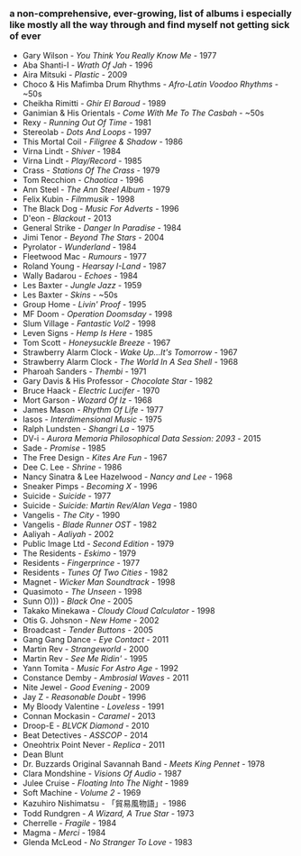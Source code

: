 ### a non-comprehensive, ever-growing, list of albums i especially like mostly all the way through and find myself not getting sick of ever

- Gary Wilson - *You Think You Really Know Me* - 1977
- Aba Shanti-I - *Wrath Of Jah* - 1996
- Aira Mitsuki - *Plastic* - 2009
- Choco & His Mafimba Drum Rhythms - *Afro-Latin Voodoo Rhythms* - ~50s
- Cheikha Rimitti - *Ghir El Baroud* - 1989
- Ganimian & His Orientals - *Come With Me To The Casbah* - ~50s
- Rexy - *Running Out Of Time* - 1981
- Stereolab - *Dots And Loops* - 1997
- This Mortal Coil - *Filigree & Shadow* - 1986
- Virna Lindt - *Shiver* - 1984
- Virna Lindt - *Play/Record* - 1985
- Crass - *Stations Of The Crass* - 1979
- Tom Recchion - *Chaotica* - 1996
- Ann Steel - *The Ann Steel Album* - 1979
- Felix Kubin - *Filmmusik* - 1998
- The Black Dog - *Music For Adverts* - 1996
- D'eon - *Blackout* - 2013
- General Strike - *Danger In Paradise* - 1984
- Jimi Tenor - *Beyond The Stars* - 2004
- Pyrolator - *Wunderland* - 1984
- Fleetwood Mac - *Rumours* - 1977
- Roland Young - *Hearsay I-Land* - 1987
- Wally Badarou - *Echoes* - 1984
- Les Baxter - *Jungle Jazz* - 1959
- Les Baxter - *Skins* - ~50s
- Group Home - *Livin' Proof* - 1995
- MF Doom - *Operation Doomsday* - 1998
- Slum Village - *Fantastic Vol2* - 1998
- Leven Signs - *Hemp Is Here* - 1985
- Tom Scott - *Honeysuckle Breeze* - 1967
- Strawberry Alarm Clock - *Wake Up...It's Tomorrow* - 1967
- Strawberry Alarm Clock - *The World In A Sea Shell* - 1968
- Pharoah Sanders - *Thembi* - 1971
- Gary Davis & His Professor - *Chocolate Star* - 1982
- Bruce Haack - *Electric Lucifer* - 1970
- Mort Garson - *Wozard Of Iz* - 1968
- James Mason - *Rhythm Of Life* - 1977
- Iasos - *Interdimensional Music* - 1975
- Ralph Lundsten - *Shangri La* - 1975
- DV-i - *Aurora Memoria Philosophical Data Session: 2093* - 2015
- Sade - *Promise* - 1985
- The Free Design - *Kites Are Fun* - 1967
- Dee C. Lee - *Shrine* - 1986
- Nancy Sinatra & Lee Hazelwood - *Nancy and Lee* - 1968
- Sneaker Pimps - *Becoming X* - 1996
- Suicide - *Suicide* - 1977
- Suicide - *Suicide: Martin Rev/Alan Vega* - 1980
- Vangelis - *The City* - 1990
- Vangelis - *Blade Runner OST* - 1982
- Aaliyah - *Aaliyah* - 2002
- Public Image Ltd - *Second Edition* - 1979
- The Residents - *Eskimo* - 1979
- Residents - *Fingerprince* - 1977
- Residents - *Tunes Of Two Cities* - 1982
- Magnet - *Wicker Man Soundtrack* - 1998
- Quasimoto - *The Unseen* - 1998
- Sunn O))) - *Black One* - 2005
- Takako Minekawa - *Cloudy Cloud Calculator* - 1998
- Otis G. Johsnon - *New Home* - 2002
- Broadcast - *Tender Buttons* - 2005
- Gang Gang Dance - *Eye Contact* - 2011
- Martin Rev - *Strangeworld* - 2000
- Martin Rev - *See Me Ridin'* - 1995
- Yann Tomita - *Music For Astro Age* - 1992
- Constance Demby - *Ambrosial Waves* - 2011
- Nite Jewel - *Good Evening* - 2009
- Jay Z - *Reasonable Doubt* - 1996
- My Bloody Valentine - *Loveless* - 1991
- Connan Mockasin - *Caramel* - 2013
- Droop-E - *BLVCK Diamond* - 2010
- Beat Detectives - *ASSCOP* - 2014
- Oneohtrix Point Never - *Replica* - 2011
- Dean Blunt
- Dr. Buzzards Original Savannah Band - *Meets King Pennet* - 1978
- Clara Mondshine - *Visions Of Audio* - 1987
- Julee Cruise - *Floating Into The Night* - 1989
- Soft Machine - *Volume 2* - 1969
- Kazuhiro Nishimatsu - 「貿易風物語」- 1986
- Todd Rundgren - *A Wizard, A True Star* - 1973
- Cherrelle - *Fragile* - 1984
- Magma - *Merci* - 1984
- Glenda McLeod - *No Stranger To Love* - 1983
